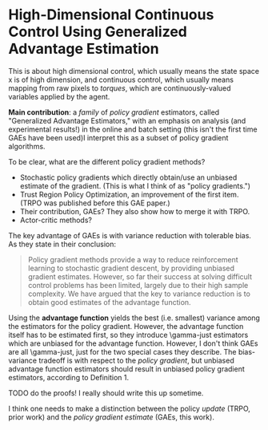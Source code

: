 # High-Dimensional Continuous Control Using Generalized Advantage Estimation

This is about high dimensional control, which usually means the state space x is
of high dimension, and continuous control, which usually means mapping from raw
pixels to *torques*, which are continuously-valued variables applied by the
agent.

**Main contribution**: a *family* of *policy gradient* estimators, called
"Generalized Advantage Estimators," with an emphasis on analysis (and
experimental results!) in the online and batch setting (this isn't the first
time GAEs have been used)I interpret this as a subset of policy gradient
algorithms. 

To be clear, what are the different policy gradient methods?

- Stochastic policy gradients which directly obtain/use an unbiased estimate of
  the gradient. (This is what I think of as "policy gradients.")
- Trust Region Policy Optimization, an improvement of the first item. (TRPO was
  published before this GAE paper.)
- Their contribution, GAEs? They also show how to merge it with TRPO.
- Actor-critic methods?

The key advantage of GAEs is with variance reduction with tolerable bias. As
they state in their conclusion:

> Policy gradient methods provide a way to reduce reinforcement learning to
> stochastic gradient descent, by providing unbiased gradient estimates.
> However, so far their success at solving difficult control problems has been
> limited, largely due to their high sample complexity. We have argued that the
> key to variance reduction is to obtain good estimates of the advantage
> function.

Using the **advantage function** yields the best (i.e. smallest) variance among
the estimators for the policy gradient. However, the advantage function itself
has to be estimated first, so they introduce \gamma-just estimators which are
unbiased for the advantage function. However, I don't think GAEs are all
\gamma-just, just for the two special cases they describe. The bias-variance
tradeoff is with respect to the *policy gradient*, but unbiased advantage
function estimators should result in unbiased policy gradient estimators,
according to Definition 1.

TODO do the proofs! I really should write this up sometime.

I think one needs to make a distinction between the policy *update* (TRPO, prior
work) and the *policy gradient estimate* (GAEs, this work).
